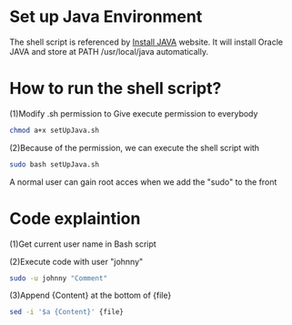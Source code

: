 Set up Java Environment
=========
The shell script is referenced by [Install JAVA] website.
It will install Oracle JAVA and store at PATH /usr/local/java automatically.

How to run the shell script?
=========
(1)Modify .sh permission to Give execute permission to everybody
```sh
chmod a+x setUpJava.sh
```

(2)Because of the permission, we can execute the shell script with
```sh
sudo bash setUpJava.sh
```
A normal user can gain root acces when we add the "sudo" to the front

Code explaintion
=========
(1)Get current user name in Bash script


(2)Execute code with user "johnny" 
```sh
sudo -u johnny "Comment"
```
(3)Append {Content} at the bottom of {file}
```sh
sed -i '$a {Content}' {file}
```


[Install JAVA]:http://www.wikihow.com/Install-Oracle-Java-on-Ubuntu-Linux
